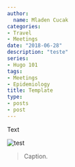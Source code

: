 ```yaml
---
author:
  name: Mladen Cucak
categories:
- Travel
- Meetings
date: "2018-06-28"
description: "teste"
series:
- Hugo 101
tags:
- Meetings
- Epidemiology
title: Template
type:
- posts
- post
---
```


Text


![test](/img/posts/test.png)

> Caption.

